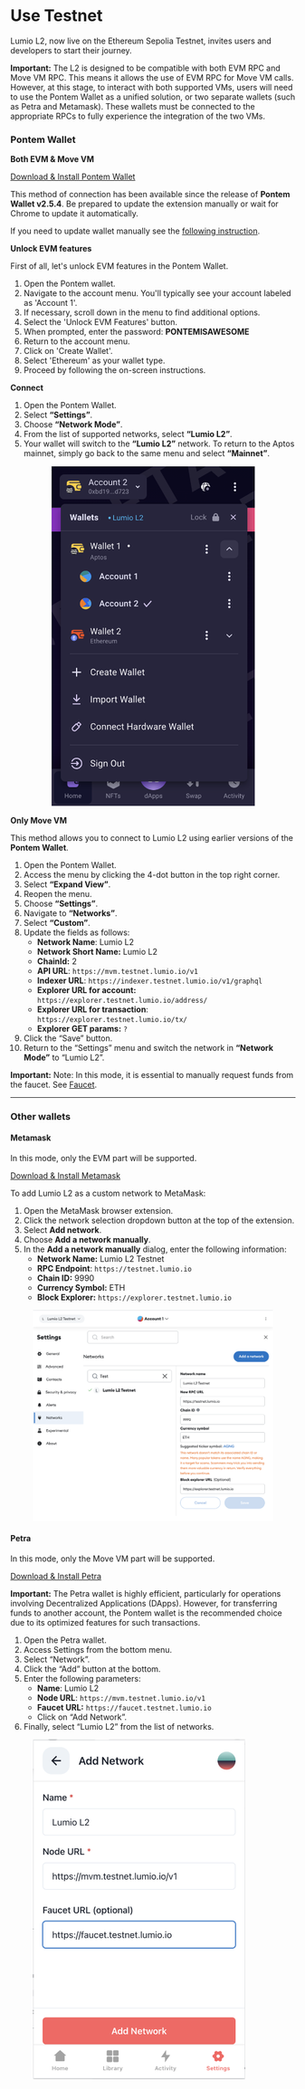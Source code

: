 # Use Testnet

Lumio L2, now live on the Ethereum Sepolia Testnet, invites users and developers to start their journey.

**Important:** The L2 is designed to be compatible with both EVM RPC and Move VM RPC. This means it allows the use of EVM RPC for Move VM calls. However, at this stage, to interact with both supported VMs, users will need to use the Pontem Wallet as a unified solution, or two separate wallets (such as Petra and Metamask). These wallets must be connected to the appropriate RPCs to fully experience the integration of the two VMs.

### Pontem Wallet

**Both EVM & Move VM**

[Download & Install Pontem Wallet](https://chromewebstore.google.com/detail/pontem-aptos-wallet/phkbamefinggmakgklpkljjmgibohnba)

This method of connection has been available since the release of **Pontem Wallet v2.5.4**. Be prepared to update the extension manually or wait for Chrome to update it automatically.

If you need to update wallet manually see the [following instruction](https://support.cloudhq.net/how-to-manually-update-chrome-extensions/).

**Unlock EVM features**

First of all, let's unlock EVM features in the Pontem Wallet.&#x20;

1. Open the Pontem wallet.
2. Navigate to the account menu. You'll typically see your account labeled as 'Account 1'.
3. If necessary, scroll down in the menu to find additional options.
4. Select the 'Unlock EVM Features' button.
5. When prompted, enter the password: **PONTEMISAWESOME**
6. Return to the account menu.
7. Click on 'Create Wallet'.
8. Select 'Ethereum' as your wallet type.
9. Proceed by following the on-screen instructions.

**Connect**&#x20;

1. Open the Pontem Wallet.
2. Select **“Settings”**.
3. Choose **“Network Mode”**.
4. From the list of supported networks, select **“Lumio L2”**.
5. Your wallet will switch to the **“Lumio L2”** network. To return to the Aptos mainnet, simply go back to the same menu and select **“Mainnet”**.

<div align="center" data-full-width="false">

<figure><img src="../../../.gitbook/assets/Снимок экрана 2023-12-18 в 16.22.35.png" alt="" width="360"><figcaption></figcaption></figure>

</div>

**Only Move VM**

This method allows you to connect to Lumio L2 using earlier versions of the **Pontem Wallet**.

1. Open the Pontem Wallet.
2. Access the menu by clicking the 4-dot button in the top right corner.
3. Select **“Expand View”**.
4. Reopen the menu.
5. Choose **“Settings”**.
6. Navigate to **“Networks”**.
7. Select **“Custom”**.
8. Update the fields as follows:
   * **Network Name**: Lumio L2
   * **Network Short Name:** Lumio L2
   * **ChainId:** 2
   * **API URL**: `https://mvm.testnet.lumio.io/v1`
   * **Indexer URL**:  `https://indexer.testnet.lumio.io/v1/graphql`
   * **Explorer URL for account:** `https://explorer.testnet.lumio.io/address/`
   * **Explorer URL for transaction**: `https://explorer.testnet.lumio.io/tx/`&#x20;
   * **Explorer GET params:** `?`
9. Click the “Save” button.
10. Return to the “Settings” menu and switch the network in **“Network Mode”** to “Lumio L2”.

**Important:** Note: In this mode, it is essential to manually request funds from the faucet. See [Faucet](faucet.md).

***

### Other wallets

#### Metamask

In this mode, only the EVM part will be supported.

[Download & Install Metamask](https://metamask.io/)

To add Lumio L2 as a custom network to MetaMask:

1. Open the MetaMask browser extension.
2. Click the network selection dropdown button at the top of the extension.
3. Select **Add network**.
4. Choose **Add a network manually**.
5. In the **Add a network manually** dialog, enter the following information:
   * **Network Name:** Lumio L2 Testnet
   * **RPC Endpoint**: `https://testnet.lumio.io`
   * **Chain ID:** 9990
   * **Currency Symbol:** ETH
   * **Block Explorer:** `https://explorer.testnet.lumio.io`

<figure><img src="../../../.gitbook/assets/Снимок экрана 2023-12-18 в 16.29.15.png" alt=""><figcaption></figcaption></figure>

#### Petra

In this mode, only the Move VM part will be supported.

[Download & Install Petra](https://chromewebstore.google.com/detail/petra-aptos-wallet/ejjladinnckdgjemekebdpeokbikhfci)

**Important:** The Petra wallet is highly efficient, particularly for operations involving Decentralized Applications (DApps). However, for transferring funds to another account, the Pontem wallet is the recommended choice due to its optimized features for such transactions.

1. Open the Petra wallet.
2. Access Settings from the bottom menu.
3. Select “Network”.
4. Click the “Add” button at the bottom.
5. Enter the following parameters:
   * **Name**: Lumio L2
   * **Node URL**: `https://mvm.testnet.lumio.io/v1`
   * **Faucet URL:** `https://faucet.testnet.lumio.io`
   * Click on “Add Network”.
6. Finally, select “Lumio L2” from the list of networks.

<figure><img src="../../../.gitbook/assets/Снимок экрана 2023-12-18 в 16.34.20.png" alt="" width="375"><figcaption></figcaption></figure>
